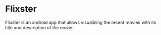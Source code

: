 # Flixster
Flixster is an android app that allows visualizing the recent movies with its title and description of the movie.  
